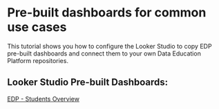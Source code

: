 # Pre-built dashboards for common use cases

This tutorial shows you how to configure the Looker Studio to copy EDP pre-built dashboards and connect them to your own Data Education Platform repositories.

## Looker Studio Pre-built Dashboards:

[EDP - Students Overview](docs/moodle-students-overview.md)